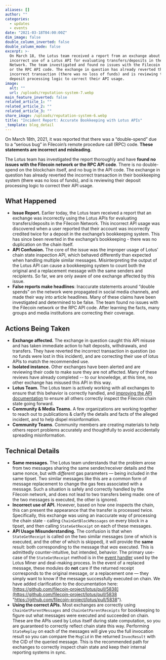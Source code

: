 ```yaml
---
aliases: []
author: ""
categories:
  - updates
  - events
date: "2021-03-18T04:00:00Z"
dim_image: false
double_column_inverted: false
double_column_mode: false
excerpt: >-
  On March 18, the Lotus team received a report from an exchange about the
  incorrect use of a Lotus API for evaluating transfers/deposits in the Filecoin
  Network. The team investigated and found no issues with the Filecoin network
  or the RPC API code. The exchange in question has already reverted the
  incorrect transaction (there was no loss of funds) and is reviewing their
  deposit processing logic to correct their API usage.
image:
  alt: ""
  url: /uploads/reputation-system-7.webp
main_feature_inverted: false
related_article_1: ""
related_article_2: ""
related_article_3: ""
share_image: /uploads/reputation-system-6.webp
title: "Incident Report: Accurate Bookkeeping with Lotus APIs"
_template: blog_detail
---
```


On March 18th, 2021, it was reported that there was a “double-spend” due to a “serious bug” in Filecoin’s remote procedure call (RPC) code. **These statements are incorrect and misleading.**

The Lotus team has investigated the report thoroughly and have **found no issues with the Filecoin network or the RPC API code**. There is no double-spend on the blockchain itself, and no bug in the API code. The exchange in question has already reverted the incorrect transaction in their bookkeeping system (there was no loss of funds), and is reviewing their deposit processing logic to correct their API usage.

## **What Happened**

- **Issue Report.** Earlier today, the Lotus team received a report that an exchange was incorrectly using the Lotus APIs for evaluating transfers/deposits in the Filecoin Network. This incorrect API usage was discovered when a user reported that their account was incorrectly credited twice for a deposit in the exchange’s bookkeeping system. This has since been reverted in the exchange’s bookkeeping - there was no duplication on the chain itself.
- **API Confusion.** The core of the issue was the improper usage of Lotus’ chain state inspection API, which behaved differently than expected when handling multiple similar messages. Misinterpreting the output of the Lotus API can cause a bookkeeping system to count both the original and a replacement message with the same senders and recipients. So far, we are only aware of one exchange affected by this issue.
- **False reports make headlines**: Inaccurate statements around “double spends” on the network were propagated in social media channels, and made their way into article headlines. Many of these claims have been investigated and determined to be false. The team found no issues with the Filecoin network or the RPC API code. After learning the facts, many groups and media institutions are correcting their coverage.

## **Actions Being Taken**

- **Exchange affected.** The exchange in question caught this API misuse and has taken immediate action to halt deposits, withdrawals, and transfers. They have reverted the incorrect transaction in question (so no funds were lost in this incident), and are correcting their use of lotus APIs to match the recommended use.
- **Isolated instance.** Other exchanges have been alerted and are reviewing their code to make sure they are not affected. Many of these reviews have already completed -- to our knowledge, at this time, no other exchange has misused this API in this way.
- **Lotus Team.** The Lotus team is actively working with all exchanges to ensure that this behavior is correctly handled, and [improving the API documentation](https://github.com/filecoin-project/lotus/pull/5838) to ensure all others correctly inspect the Filecoin chain state going forward.
- **Community & Media Teams.** A few organizations are working together to reach out to publications & clarify the details and facts of the alleged incident, and to help dispel misinformation.
- **Community Teams**. Community members are creating materials to help others report problems accurately and thoughtfully to avoid accidentally spreading misinformation.

## **Technical Details**

- **Same messages.** The Lotus team understands that the problem arose from two messages sharing the same sender/receiver details and the same nonce, but with _different_ gas parameters — being included in the same tipset. Two similar messages like this are a common form of message replacement to change the gas fees associated with a message. Such a situation is safely and correctly handled by the Filecoin network, and does not lead to two transfers being made: one of the two messages is executed, the other is ignored.
- **Incorrect use of API.** However, based on how one inspects the chain, this can present the appearance that the transfer is processed twice. Specifically, this exchange was using an inaccurate way of processing the chain state - calling `ChainGetBlockMessages` on every block in a tipset, and then calling `StateGetReceipt` on each of these messages.
- **API Usage Misunderstanding.** The confusion is that when `StateGetReceipt` is called on the two similar messages (one of which is executed, and the other of which is skipped), it will provide the **same** result: both corresponding to the message that _was_ executed. This is admittedly counter-intuitive, but intended, behavior. The primary use-case of the `StateGetReceipt` method is in the [event handler](https://github.com/filecoin-project/lotus/blob/79a8ff04fd5362a367fd7d6469e5287a47baa571/chain/events/events_called.go#L586) used by the Lotus Miner and deal-making process. In the event of a replaced message, these modules do **not** care if the returned receipt corresponds to the original message, or a replacement one — they simply want to know if the message successfully executed on chain. We have added clarification to the documentation here: [https://github.com/filecoin-project/lotus/pull/5838](https://github.com/filecoin-project/lotus/pull/5838 "https://github.com/filecoin-project/lotus/pull/5838").
- **Using the correct APIs.** Most exchanges are correctly using `ChainGetParentMessages` and `ChainGetParentReceipts` for bookkeeping to figure out what messages were executed and succeeded on chain. These are the APIs used by Lotus itself during state computation, so you are guaranteed to correctly reflect chain state this way. Performing `StateReplay` on each of the messages will give you the full invocation result so you can compare the `MsgCid` in the returned `InvocResult` with the CID of the queried message. This is the recommended path for exchanges to correctly inspect chain state and keep their internal reporting systems in sync.
